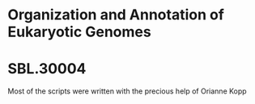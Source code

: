 # Organization and Annotation of Eukaryotic Genomes
# SBL.30004
Most of the scripts were written with the precious help of Orianne Kopp
